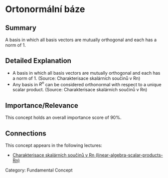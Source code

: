 # Ortonormální báze

## Summary
A basis in which all basis vectors are mutually orthogonal and each has a norm of 1.

## Detailed Explanation
*   A basis in which all basis vectors are mutually orthogonal and each has a norm of 1. (Source: Charakterisace skalárních součinů v Rn)
*   Any basis in $R^n$ can be considered orthonormal with respect to a unique scalar product. (Source: Charakterisace skalárních součinů v Rn)

## Importance/Relevance
This concept holds an overall importance score of 90%.

## Connections
This concept appears in the following lectures:
*   [Charakterisace skalárních součinů v Rn (linear-algebra-scalar-products-Rn)](#)

Category: Fundamental Concept
